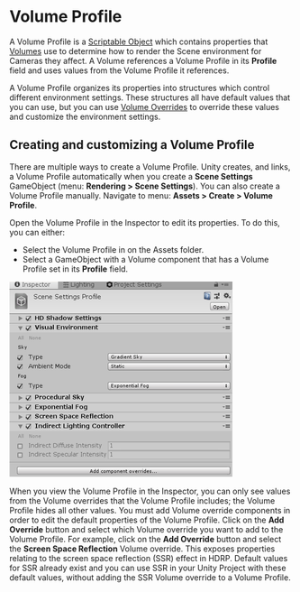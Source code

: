 # Volume Profile

A Volume Profile is a [Scriptable Object](https://docs.unity3d.com/Manual/class-ScriptableObject.html) which contains properties that [Volumes](Volumes.html) use to determine how to render the Scene environment for Cameras they affect. A Volume references a Volume Profile in its **Profile** field and uses values from the Volume Profile it references.

A Volume Profile organizes its properties into structures which control different environment settings. These structures all have default values that you can use, but you can use [Volume Overrides](Volume-Components.html) to override these values and customize the environment settings.

## Creating and customizing a Volume Profile

There are multiple ways to create a Volume Profile. Unity creates, and links, a Volume Profile automatically when you create a **Scene Settings** GameObject (menu: **Rendering > Scene Settings**). You can also create a Volume Profile manually. Navigate to menu: **Assets > Create > Volume Profile**.

Open the Volume Profile in the Inspector to edit its properties. To do this, you can either:

- Select the Volume Profile in on the Assets folder.
- Select a GameObject with a Volume component that has a Volume Profile set in its **Profile** field.

![](Images/VolumeProfile1.png)

When you view the Volume Profile in the Inspector, you can only see values from the Volume overrides that the Volume Profile includes; the Volume Profile hides all other values. You must add Volume override components in order to edit the default properties of the Volume Profile. Click on the **Add Override** button and select which Volume override you want to add to the Volume Profile. For example, click on the **Add Override** button and select the **Screen Space Reflection** Volume override. This exposes properties relating to the screen space reflection (SSR) effect in HDRP. Default values for SSR already exist and you can use SSR in your Unity Project with these default values, without adding the SSR Volume override to a Volume Profile.